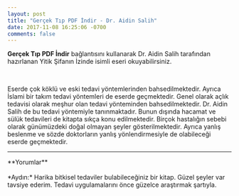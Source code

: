 ```yaml
---
layout: post
title: "Gerçek Tıp PDF İndir - Dr. Aidin Salih"
date: 2017-11-08 16:25:06 -0700
comments: false
---
```


<p><strong>Gerçek Tıp PDF İndir</strong> bağlantısını kullanarak Dr. Aidin Salih tarafından hazırlanan Yitik Şifanın İzinde isimli eseri okuyabilirsiniz.</p><br/>
<p>Eserde çok köklü ve eski tedavi yöntemlerinden bahsedilmektedir. Ayrıca İslami bir takım tedavi yöntemleri de eserde geçmektedir. Genel olarak açlık tedavisi olarak meşhur olan tedavi yönteminden bahsedilmektedir. Dr. Aidin Salih de bu tedavi yöntemiyle tanınmaktadır. Bunun dışında hacamat ve sülük tedavileri de kitapta sıkça konu edilmektedir. Birçok hastalığın sebebi olarak günümüzdeki doğal olmayan şeyler gösterilmektedir. Ayrıca yanlış beslenme ve sözde doktorların yanlış yönlendirmesiyle de olabileceği eserde geçmektedir.</p>

<hr>
**Yorumlar**<br/><br/>
*Aydın:* Harika bitkisel tedaviler bulabileceğiniz bir kitap. Güzel şeyler var tavsiye ederim. Tedavi uygulamalarını önce güzelce araştırmak şartıyla.
